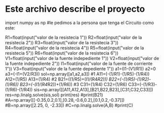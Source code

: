 # Este archivo describe el proyecto
import numpy as np
#le pedimos a la persona que tenga el Circuito como este:


R1=float(input("valor de la resistecia 1"))
R2=float(input("valor de la resistecia 2"))
R3=float(input("valor de la resistecia 3"))
R4=float(input("valor de la resistecia 4"))
R5=float(input("valor de la resistecia 5"))
R6=float(input("valor de la resistecia 6"))
V1=float(input("valor de la fuente indepediente 1"))
V2=float(input("valor de la fuente indepediente 2"))
I1=float(input("valor de la fuente de corriente 1"))
V3=float(input("valor de la fuente depediente 1"))
a1=(I1-(V1/R1))
a2=0
a3=(-I1+(V2/R3))
sol=np.array([a1,a2,a3])
#1
A11=(-(1/R1)-(1/R5)-(1/R4))
A12=(1/R5)
A13=(1/R4)
#2
B21=((1/R5)+(I1/(R4*R2)))
B22=(-(1/R5)-(1/R2)-(1/R6))
B23=(-(I1/(R4*R2))+(1/R6))
#3
C31=(1/R4)
C32=(1/R6)
C33=(-(1/R3)-(1/R6)-(1/R4))
sis=np.array([[A11,A12,A13],[B21,B22,B23],[C31,C32,C33]])
res=np.linalg.solve(sis,sol)
print(res)
#print(B21)
#A=np.array([[-0.35,0.2,0.1],[0.28,-0.6,0.2],[0.1,0.2,-0.37]])
#B=np.array([2.25, 0, -2.33])
#C=np.linalg.solve(A,B)
#print(C)
